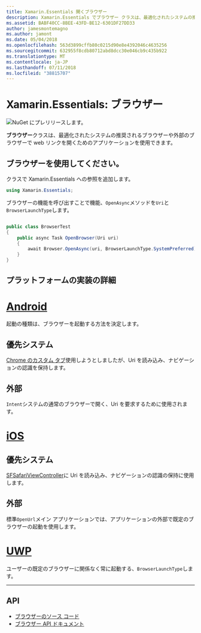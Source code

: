 ```yaml
---
title: Xamarin.Essentials 開くブラウザー
description: Xamarin.Essentials でブラウザー クラスは、最適化されたシステムの推奨されるブラウザーや外部のブラウザーで web リンクを開くためのアプリケーションを使用できます。
ms.assetid: BABF40CC-8BEE-43FD-BE12-6301DF27DD33
author: jamesmontemagno
ms.author: jamont
ms.date: 05/04/2018
ms.openlocfilehash: 563d3899cffb80c0215d90e8e4392046c4635256
ms.sourcegitcommit: 632955f8cdb80712abd8dcc30e046cb9c435b922
ms.translationtype: MT
ms.contentlocale: ja-JP
ms.lasthandoff: 07/11/2018
ms.locfileid: "38815707"
---
```

# <a name="xamarinessentials-browser"></a>Xamarin.Essentials: ブラウザー

![NuGet にプレリリースします。](~/media/shared/pre-release.png)

**ブラウザー**クラスは、最適化されたシステムの推奨されるブラウザーや外部のブラウザーで web リンクを開くためのアプリケーションを使用できます。

## <a name="using-browser"></a>ブラウザーを使用してください。

クラスで Xamarin.Essentials への参照を追加します。

```csharp
using Xamarin.Essentials;
```

ブラウザーの機能を呼び出すことで機能、`OpenAsync`メソッドを`Uri`と`BrowserLaunchType`します。

```csharp

public class BrowserTest
{
    public async Task OpenBrowser(Uri uri)
    {
        await Browser.OpenAsync(uri, BrowserLaunchType.SystemPreferred);
    }
}
```

## <a name="platform-implementation-specifics"></a>プラットフォームの実装の詳細

# <a name="androidtabandroid"></a>[Android](#tab/android)

起動の種類は、ブラウザーを起動する方法を決定します。

## <a name="system-preferred"></a>優先システム

[Chrome のカスタム タブ](https://developer.chrome.com/multidevice/android/customtabs)使用しようとしましたが、Uri を読み込み、ナビゲーションの認識を保持します。

## <a name="external"></a>外部

`Intent`システムの通常のブラウザーで開く、Uri を要求するために使用されます。

# <a name="iostabios"></a>[iOS](#tab/ios)

## <a name="system-preferred"></a>優先システム

[SFSafariViewController](https://developer.xamarin.com/api/type/SafariServices.SFSafariViewController/)に Uri を読み込み、ナビゲーションの認識の保持に使用します。

## <a name="external"></a>外部

標準`OpenUrl`メイン アプリケーションでは、アプリケーションの外部で既定のブラウザーの起動を使用します。

# <a name="uwptabuwp"></a>[UWP](#tab/uwp)

ユーザーの既定のブラウザーに関係なく常に起動する、`BrowserLaunchType`します。

--------------

## <a name="api"></a>API

- [ブラウザーのソース コード](https://github.com/xamarin/Essentials/tree/master/Xamarin.Essentials/Browser)
- [ブラウザー API ドキュメント](xref:Xamarin.Essentials.Browser)
